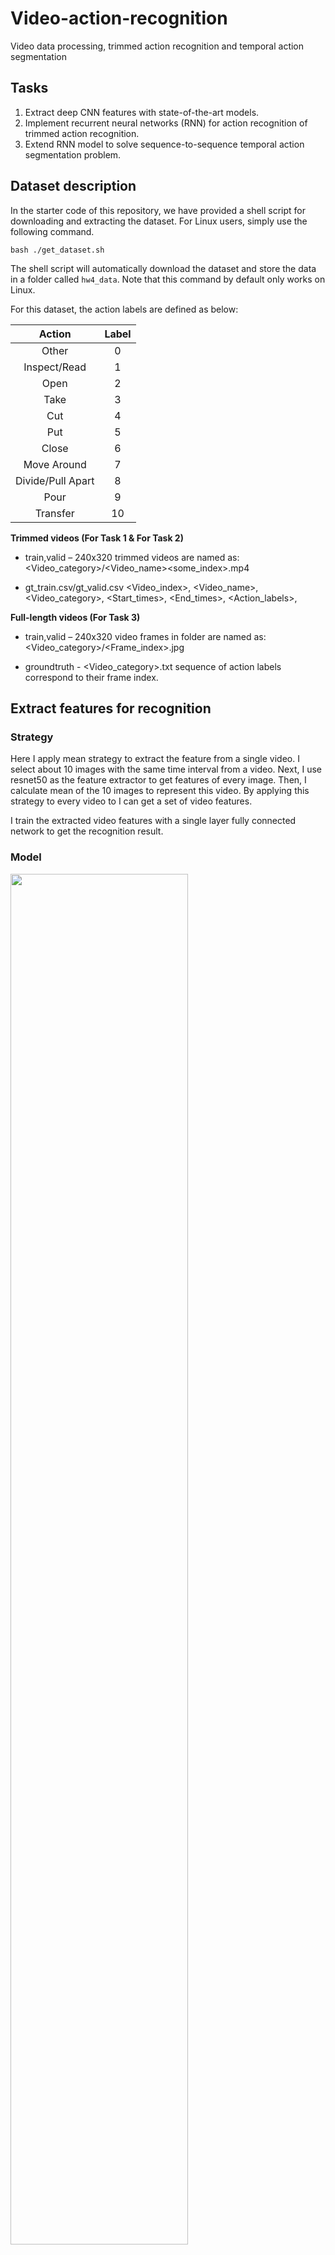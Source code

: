 # Video-action-recognition
Video data processing, trimmed action recognition and temporal action segmentation

## Tasks
1. Extract deep CNN features with state-of-the-art models.
2. Implement recurrent neural networks (RNN) for action recognition of trimmed action recognition.
3. Extend RNN model to solve sequence-to-sequence temporal action segmentation problem.

## Dataset description
In the starter code of this repository, we have provided a shell script for downloading and extracting the dataset. For Linux users, simply use the following command.

    bash ./get_dataset.sh
The shell script will automatically download the dataset and store the data in a folder called `hw4_data`. Note that this command by default only works on Linux. 

For this dataset, the action labels are defined as below:

|       Action      | Label |
|:-----------------:|:-----:|
| Other             | 0     |
| Inspect/Read      | 1     |
| Open              | 2     |
| Take              | 3     |
| Cut               | 4     |
| Put               | 5     |
| Close             | 6     |
| Move Around       | 7     |
| Divide/Pull Apart | 8     |
| Pour              | 9     |
| Transfer          | 10    |

**Trimmed videos (For Task 1 & For Task 2)**
* train,valid – 240x320 trimmed videos are named as: <Video_category>/<Video_name><some_index>.mp4

* gt_train.csv/gt_valid.csv
<Video_index>, <Video_name>, <Video_category>, 
<Start_times>, <End_times>, <Action_labels>, <Nouns>
  
**Full-length videos (For Task 3)**
* train,valid – 240x320 video frames in folder are named as: <Video_category>/<Frame_index>.jpg

* groundtruth - <Video_category>.txt 
sequence of action labels correspond to their frame index.

## Extract features for recognition 
### Strategy
Here I apply mean strategy to extract the feature from a single video. I select about 10 images with the same time interval from a video. Next, I use resnet50 as the feature extractor to get features of every image. Then, I calculate mean of the 10 images to represent this video. By applying this strategy to every video to I can get a set of video features. 

I train the extracted video features with a single layer fully connected network to get the recognition result.

### Model
<img src="p1_figure/p1_model.png" width="75%">

with batch size = 4, SGD(Learning rate = 1e-3, momentum=0.9)

### Results
<p float="left">
<img src="p1_figure/p1_train_valid_acc.jpg" width="40%"> 
<img src="p1_figure/p1_train_valid_loss.jpg" width="40%">
</p>

The recognition performance on validation dataset achives 51.11%.

### Visualization
<img src="p1_figure/p1_tsne_labels.jpg" width="50%">

## Trimmed action recognition
### Strategy
Here I use the same 10 images of each video, but this time I use a single layer lstm(hidden_layer=32). After getting the result of the last output, I use a single layer fully connected network to classify video actions.  

### Model
<img src="p2_figure/p2_model.png" width="75%">

with batch size = 10, SGD(Learning rate = 1e-3, momentum=0.9), fix CNN parameters, only training lstm and fc

### Results
<p float="left">
<img src="p2_figure/p2_train_valid_acc.jpg" width="40%"> 
<img src="p2_figure/p2_train_valid_loss.jpg" width="40%">
</p>

Validation dataset accuracy improve from 51.11% to 53.06%. The accuracy improves a little since the relation of consecutive frames is learned by the lstm layer.

### Visualization
<img src="p2_figure/p2_tsne_labels.jpg" width="50%">

## Temporal action segmentation
### Strategy
I random select 700 images and sort them into correct order. I use a single layer bi-directional lstm and a single layer fully connected network to predict action of each time frame.

### Model
<img src="p3_figure/p3_model.png" width="75%">

with, batch size = 1, Adam(Learning rate=1e-4) ,fix CNN parameters, only training lstm and fc, weight balanced (1-ratio)

### Results
<p float="left">
<img src="p3_figure/p3_train_valid_acc.jpg" width="40%"> 
<img src="p3_figure/p3_train_valid_loss.jpg" width="40%">
</p>

|            Videos            | Accuracy |
|:----------------------------:|:--------:|
| OP01-R02-TurkeySandwich      | 53.26%   |
| OP01-R04-ContinentalBreakfast| 59.67%   |
| OP01-R07-Pizza               | 55.00%   |
| OP03-R04-ContinentalBreakfast| 51.74%   |
| OP04-R04-ContinentalBreakfast| 62.95%   |
| OP05-R04-ContinentalBreakfast| 53.48%   |
| OP06-R03-BaconAndEggs        | 60.35%   |

### Visualization
<img src="p3_figure/legend.jpg" width="50%">
<img src="p3_figure/OP01-R07-Pizza.jpg" width="100%">

In this video, label 0(other), 4(cut), 7(move around) are easier to predict. The reason might be that they have larger portion than other labels in the dataset. They time length of their continuous frames are longer as well. In this unbalanced situation, the model will tend to leanrn and predict the actions. Even though I weighted different actions before training according to their portion in dataset inversely, the results still stay the same.


## Running the test
Following commands will automatically download the model trained by myself to predict the recognition results.

### Extract features for recognition

    bash ./p1.sh $1 $2 $3
-   `$1` is the folder containing the ***trimmed*** validation videos (e.g. `TrimmedVideos/video/valid/`).
-   `$2` is the path to the ground truth label file for the videos (e.g. `TrimmedVideos/label/gt_valid.csv`).
-   `$3` is the folder to output predicted labels (e.g. `./output/`).

### Trimmed action recognition

    bash ./p2.sh $1 $2 $3
-   `$1` is the folder containing the ***trimmed*** validation/test videos.
-   `$2` is the path to the ground truth label file for the videos (e.g. `TrimmedVideos/label/gt_valid.csv` or `TrimmedVideos/label/gt_test.csv`).
-   `$3` is the folder to output predicted labels (e.g. `./output/`).

### Temporal action segmentation

    bash ./p3.sh $1 $2
-   `$1` is the folder containing the ***full-length*** validation videos.
-   `$2` is the folder to output predicted labels (e.g. `./output/`).
